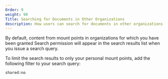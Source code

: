 ```yaml
---
Order: 9
weight: 90
Title: Searching for Documents in Other Organizations
description: How users can search for documents in other organizations that they are members of.
---
```

By default, content from mount points in organizations for which you have been granted
Search permission will appear in the search results list when you issue a search query.

To limit the search results to only your personal mount points, add the following filter
to your search query:

```
shared:no
```
